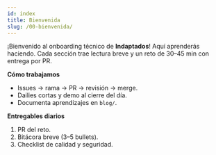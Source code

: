 ```yaml
---
id: index
title: Bienvenida
slug: /00-bienvenida/
---
```


¡Bienvenido al onboarding técnico de **Indaptados**! Aquí aprenderás haciendo. Cada sección trae lectura breve y un reto de 30–45 min con entrega por PR.

**Cómo trabajamos**

- Issues → rama → PR → revisión → merge.
- Dailies cortas y demo al cierre del día.
- Documenta aprendizajes en `blog/`.

**Entregables diarios**

1. PR del reto.
2. Bitácora breve (3–5 bullets).
3. Checklist de calidad y seguridad.
